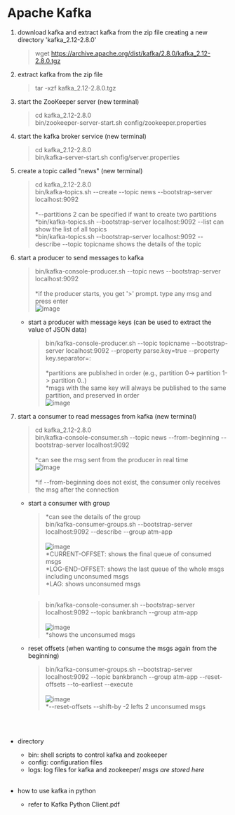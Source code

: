 # Apache Kafka
1. download kafka and extract kafka from the zip file creating a new directory 'kafka_2.12-2.8.0'
   > wget https://archive.apache.org/dist/kafka/2.8.0/kafka_2.12-2.8.0.tgz 

2. extract kafka from the zip file
   > tar -xzf kafka_2.12-2.8.0.tgz

3. start the ZooKeeper server (new terminal)
   > cd kafka_2.12-2.8.0 <br/>
   > bin/zookeeper-server-start.sh config/zookeeper.properties

4. start the kafka broker service (new terminal)
   > cd kafka_2.12-2.8.0 <br/>
   > bin/kafka-server-start.sh config/server.properties

5. create a topic called "news" (new terminal)
   > cd kafka_2.12-2.8.0 <br/>
   > bin/kafka-topics.sh --create --topic news --bootstrap-server localhost:9092 <br/><br/>
   > *--partitions 2 can be specified if want to create two partitions <br/>
   > *bin/kafka-topics.sh --bootstrap-server localhost:9092 --list can show the list of all topics <br/>
   > *bin/kafka-topics.sh --bootstrap-server localhost:9092 --describe --topic topicname shows the details of the topic

6. start a producer to send messages to kafka
   > bin/kafka-console-producer.sh --topic news --bootstrap-server localhost:9092 <br/><br/>
   > *if the producer starts, you get '>' prompt. type any msg and press enter <br/>
   > ![image](https://github.com/youngmin-jin/practice/assets/135728064/21f71c71-220e-4a25-bc3f-c5538767b9c9) 

   - start a producer with message keys (can be used to extract the value of JSON data)
      > bin/kafka-console-producer.sh --topic topicname --bootstrap-server localhost:9092 --property parse.key=true --property key.separator=: <br/><br/>
      > *partitions are published in order (e.g., partition 0-> partition 1-> partition 0..) <br/>
      > *msgs with the same key will always be published to the same partition, and preserved in order <br/>
      > ![image](https://github.com/youngmin-jin/practice/assets/135728064/7ff9a92a-9366-4dfa-8bb9-fc89b414f86a)


7. start a consumer to read messages from kafka (new terminal)
   > cd kafka_2.12-2.8.0 <br/>
   > bin/kafka-console-consumer.sh --topic news --from-beginning --bootstrap-server localhost:9092 <br/><br/>
   > *can see the msg sent from the producer in real time <br/>
   > ![image](https://github.com/youngmin-jin/practice/assets/135728064/388dd58c-d619-4990-a9e8-c21e0eb9e800) <br/><br/>
   > *if --from-beginning does not exist, the consumer only receives the msg after the connection 

   - start a consumer with group
      > *can see the details of the group <br/>
      > bin/kafka-consumer-groups.sh --bootstrap-server localhost:9092 --describe --group atm-app <br/><br/>
      > ![image](https://github.com/youngmin-jin/practice/assets/135728064/53d8ea70-dce2-47b8-9b2c-47addae804e5) <br/>
      > *CURRENT-OFFSET: shows the final queue of consumed msgs <br/>
      > *LOG-END-OFFSET: shows the last queue of the whole msgs including unconsumed msgs <br/>
      > *LAG: shows unconsumed msgs <br/><br/>
      
      > bin/kafka-console-consumer.sh --bootstrap-server localhost:9092 --topic bankbranch --group atm-app <br/><br/>
      > ![image](https://github.com/youngmin-jin/practice/assets/135728064/0528c2a0-dd4e-4868-851e-3d090fb9cbe6) <br/>
      > *shows the unconsumed msgs

   - reset offsets (when wanting to consume the msgs again from the beginning)
      > bin/kafka-consumer-groups.sh --bootstrap-server localhost:9092  --topic bankbranch --group atm-app --reset-offsets --to-earliest --execute <br/><br/>
      > ![image](https://github.com/youngmin-jin/practice/assets/135728064/349e7120-f7d7-4bb1-88d8-26faa4fb2053) <br/>
      > *--reset-offsets --shift-by -2 lefts 2 unconsumed msgs


<br/><br/>
- directory
  - bin: shell scripts to control kafka and zookeeper
  - config: configuration files
  - logs: log files for kafka and zookeeper/ _msgs are stored here_ <br/><br/>

- how to use kafka in python
  - refer to Kafka Python Client.pdf  
